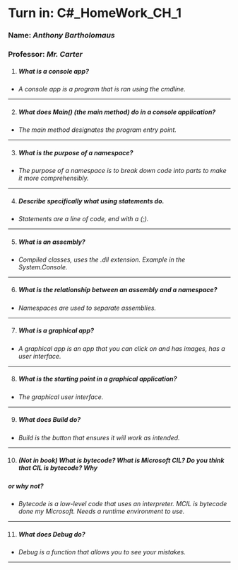 # **Turn in:** **C#_HomeWork_CH_1**
### **Name:** *Anthony Bartholomaus*
### Professor: *Mr. Carter*

1.  ##### What is a console app?
- *A console app is a program that is ran using the cmdline.*
---
2.  ##### What does Main() (the main method) do in a console application?
- *The main method designates the program entry point.*
---
3.  ##### What is the purpose of a namespace?
- *The purpose of a namespace is to break down code into parts to make it more comprehensibly.*
---
4.  ##### Describe specifically what using statements do.
- *Statements are a line of code, end with a (;).*
---
5.  ##### What is an assembly?
- *Compiled classes, uses the .dll extension. Example in the System.Console.*
---
6.  ##### What is the relationship between an assembly and a namespace?
- *Namespaces are used to separate assemblies.*
---
7.  ##### What is a graphical app?
- *A graphical app is an app that you can click on and has images, has a user interface.*
---
8.  ##### What is the starting point in a graphical application?
- *The graphical user interface.*
---
9.  ##### What does Build do?
- *Build is the button that ensures it will work as intended.*
---
10. ##### (Not in book) What is bytecode? What is Microsoft CIL? Do you think that CIL is bytecode? Why
##### or why not?
- *Bytecode is a low-level code that uses an interpreter. MCIL is bytecode done my Microsoft. Needs a runtime environment to use.*
---
11. ##### What does Debug do?
- *Debug is a function that allows you to see your mistakes.*
---
